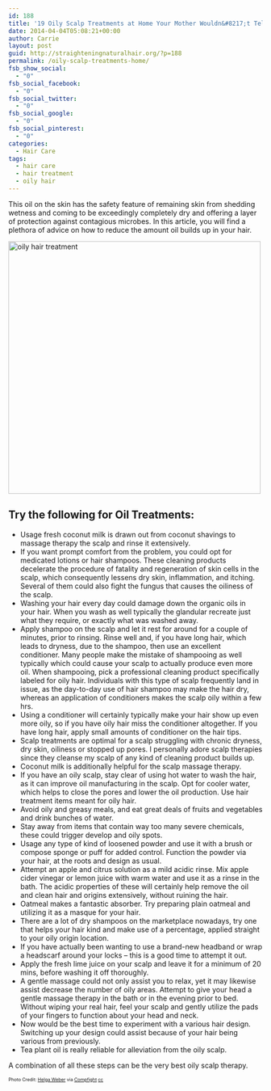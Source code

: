 ```yaml
---
id: 188
title: '19 Oily Scalp Treatments at Home Your Mother Wouldn&#8217;t Tell You'
date: 2014-04-04T05:08:21+00:00
author: Carrie
layout: post
guid: http://straighteningnaturalhair.org/?p=188
permalink: /oily-scalp-treatments-home/
fsb_show_social:
  - "0"
fsb_social_facebook:
  - "0"
fsb_social_twitter:
  - "0"
fsb_social_google:
  - "0"
fsb_social_pinterest:
  - "0"
categories:
  - Hair Care
tags:
  - hair care
  - hair treatment
  - oily hair
---
```

This oil on the skin has the safety feature of remaining skin from shedding wetness and coming to be exceedingly completely dry and offering a layer of protection against contagious microbes. In this article, you will find a plethora of advice on how to reduce the amount oil builds up in your hair.

<img class="aligncenter size-full wp-image-191" src="http://straighteningnaturalhair.org/wp-content/uploads/2014/04/3348694690_b98df53464.jpg" alt="oily hair treatment" width="500" height="500" srcset="http://straighteningnaturalhair.org/wp-content/uploads/2014/04/3348694690_b98df53464.jpg 500w, http://straighteningnaturalhair.org/wp-content/uploads/2014/04/3348694690_b98df53464-150x150.jpg 150w, http://straighteningnaturalhair.org/wp-content/uploads/2014/04/3348694690_b98df53464-300x300.jpg 300w" sizes="(max-width: 500px) 100vw, 500px" />

## Try the following for Oil Treatments:

  * Usage fresh coconut milk is drawn out from coconut shavings to massage therapy the scalp and rinse it extensively.
  * If you want prompt comfort from the problem, you could opt for medicated lotions or hair shampoos. These cleaning products decelerate the procedure of fatality and regeneration of skin cells in the scalp, which consequently lessens dry skin, inflammation, and itching. Several of them could also fight the fungus that causes the oiliness of the scalp.
  * Washing your hair every day could damage down the organic oils in your hair. When you wash as well typically the glandular recreate just what they require, or exactly what was washed away.
  * Apply shampoo on the scalp and let it rest for around for a couple of minutes, prior to rinsing. Rinse well and, if you have long hair, which leads to dryness, due to the shampoo, then use an excellent conditioner. Many people make the mistake of shampooing as well typically which could cause your scalp to actually produce even more oil. When shampooing, pick a professional cleaning product specifically labeled for oily hair. Individuals with this type of scalp frequently land in issue, as the day-to-day use of hair shampoo may make the hair dry, whereas an application of conditioners makes the scalp oily within a few hrs.
  * Using a conditioner will certainly typically make your hair show up even more oily, so if you have oily hair miss the conditioner altogether. If you have long hair, apply small amounts of conditioner on the hair tips.
  * Scalp treatments are optimal for a scalp struggling with chronic dryness, dry skin, oiliness or stopped up pores. I personally adore scalp therapies since they cleanse my scalp of any kind of cleaning product builds up.
  * Coconut milk is additionally helpful for the scalp massage therapy.
  * If you have an oily scalp, stay clear of using hot water to wash the hair, as it can improve oil manufacturing in the scalp. Opt for cooler water, which helps to close the pores and lower the oil production. Use hair treatment items meant for oily hair.
  * Avoid oily and greasy meals, and eat great deals of fruits and vegetables and drink bunches of water.
  * Stay away from items that contain way too many severe chemicals, these could trigger develop and oily spots.
  * Usage any type of kind of loosened powder and use it with a brush or compose sponge or puff for added control. Function the powder via your hair, at the roots and design as usual.
  * Attempt an apple and citrus solution as a mild acidic rinse. Mix apple cider vinegar or lemon juice with warm water and use it as a rinse in the bath. The acidic properties of these will certainly help remove the oil and clean hair and origins extensively, without ruining the hair.
  * Oatmeal makes a fantastic absorber. Try preparing plain oatmeal and utilizing it as a masque for your hair.
  * There are a lot of dry shampoos on the marketplace nowadays, try one that helps your hair kind and make use of a percentage, applied straight to your oily origin location.
  * If you have actually been wanting to use a brand-new headband or wrap a headscarf around your locks &#8211; this is a good time to attempt it out.
  * Apply the fresh lime juice on your scalp and leave it for a minimum of 20 mins, before washing it off thoroughly.
  * A gentle massage could not only assist you to relax, yet it may likewise assist decrease the number of oily areas. Attempt to give your head a gentle massage therapy in the bath or in the evening prior to bed. Without wiping your real hair, feel your scalp and gently utilize the pads of your fingers to function about your head and neck.
  * Now would be the best time to experiment with a various hair design. Switching up your design could assist because of your hair being various from previously.
  * Tea plant oil is really reliable for alleviation from the oily scalp.

A combination of all these steps can be the very best oily scalp therapy.

<span style="font-size: xx-small;">Photo Credit: <a href="http://www.flickr.com/photos/91695677@N00/3348694690/" class="broken_link">Helga Weber</a> via <a href="http://compfight.com">Compfight</a> <a href="https://creativecommons.org/licenses/by-nd/2.0/">cc</a></span>